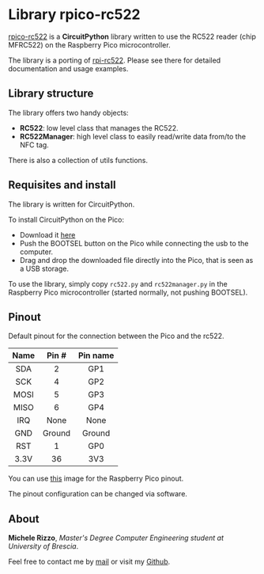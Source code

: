 # Library rpico-rc522

[rpico-rc522](https://github.com/Mik3Rizzo/rpico-rc522) is a **CircuitPython** library written to use the RC522 reader (chip MFRC522) 
on the Raspberry Pico microcontroller.

The library is a porting of [rpi-rc522](https://github.com/Mik3Rizzo/rpi-rc522). Please see there for detailed 
documentation and usage examples.

## Library structure

The library offers two handy objects:
- **RC522**: low level class that manages the RC522.
- **RC522Manager**: high level class to easily read/write data from/to the NFC tag.

There is also a collection of utils functions.


## Requisites and install

The library is written for CircuitPython.

To install CircuitPython on the Pico:
- Download it [here](https://circuitpython.org/board/raspberry_pi_pico/)
- Push the BOOTSEL button on the Pico while connecting the usb to the computer. 
- Drag and drop the downloaded file directly into the Pico, that is seen as a USB storage.


To use the library, simply copy `rc522.py` and `rc522manager.py` in the Raspberry Pico microcontroller (started normally,
not pushing BOOTSEL).



## Pinout

Default pinout for the connection between the Pico and the rc522.

| Name  | Pin #  | Pin name |
|:-----:|:------:|:--------:|
|  SDA  |   2    |   GP1    |
|  SCK  |   4    |   GP2    |
| MOSI  |   5    |   GP3    |
| MISO  |   6    |   GP4    |
|  IRQ  |  None  |   None   |
|  GND  | Ground |  Ground  |
|  RST  |   1    |   GP0    |
| 3.3V  |   36   |   3V3    |

You can use [this](https://www.raspberrypi.com/documentation/microcontrollers/images/pico-pinout.svg) 
image for the Raspberry Pico pinout.

The pinout configuration can be changed via software.


## About

**Michele Rizzo**, *Master's Degree Computer Engineering student at University of Brescia*.

Feel free to contact me by [mail](mailto:m.rizzo006@studenti.unibs.it) or visit my [Github](https://github.com/Mik3Rizzo/).